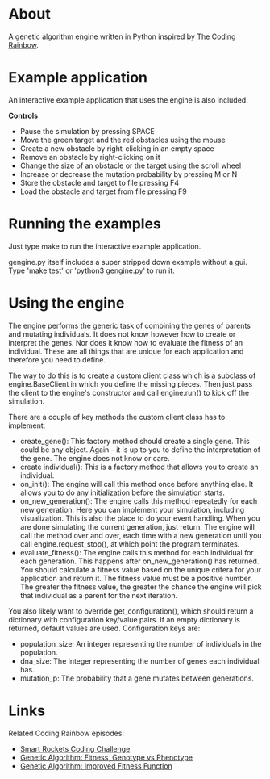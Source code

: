 # About
A genetic algorithm engine written in Python inspired by [The Coding Rainbow](https://www.youtube.com/user/shiffman).

# Example application
An interactive example application that uses the engine is also included.

**Controls**
* Pause the simulation by pressing SPACE
* Move the green target and the red obstacles using the mouse
* Create a new obstacle by right-clicking in an empty space
* Remove an obstacle by right-clicking on it
* Change the size of an obstacle or the target using the scroll wheel
* Increase or decrease the mutation probability by pressing M or N
* Store the obstacle and target to file pressing F4
* Load the obstacle and target from file pressing F9

# Running the examples
Just type make to run the interactive example application.

gengine.py itself includes a super stripped down example without
a gui. Type 'make test' or 'python3 gengine.py' to run it.

# Using the engine
The engine performs the generic task of combining the genes of parents and
mutating individuals. It does not know however how to create or interpret the
genes. Nor does it know how to evaluate the fitness of an individual. These are
all things that are unique for each application and therefore you need to
define.

The way to do this is to create a custom client class which is a subclass of
engine.BaseClient in which you define the missing pieces.
Then just pass the client to the engine's constructor and call engine.run() to
kick off the simulation.

There are a couple of key methods the custom client class has to implement:
* create_gene(): This factory method should create a single gene. This could be
any object. Again - it is up to you to define the interpretation of the gene.
The engine does not know or care.
* create individual(): This is a factory method that allows you to create an
individual.
* on_init(): The engine will call this method once before anything else. It
allows you to do any initialization before the simulation starts.
* on_new_generation(): The engine calls this method repeatedly for each new generation. Here you can implement your simulation, including visualization.
This is also the place to do your event handling. When you are done simulating
the current generation, just return. The engine will call the method over and over, each time with a new generation until you call engine.request_stop(), at which point the program terminates.
* evaluate_fitness(): The engine calls this method for each individual for each
generation. This happens after on_new_generation() has returned. You should calculate a fitness value based on the unique critera for your application and
return it. The fitness value must be a positive number. The greater the fitness value, the greater the chance the engine will pick that individual as a parent
for the next iteration.

You also likely want to override get_configuration(), which
should return a dictionary with configuration key/value pairs. If an
empty dictionary is returned, default values are used. Configuration keys are:
  * population_size: An integer representing the number of individuals in the population.
  * dna_size: The integer representing the number of genes each individual has.
  * mutation_p: The probability that a gene mutates between generations.

# Links
Related Coding Rainbow episodes:
* [Smart Rockets Coding Challenge](https://www.youtube.com/watch?v=bGz7mv2vD6g)
* [Genetic Algorithm: Fitness, Genotype vs Phenotype](https://www.youtube.com/watch?v=_of6UVV4HGo)
* [Genetic Algorithm: Improved Fitness Function](https://www.youtube.com/watch?v=HzaLIO9dLbA)
